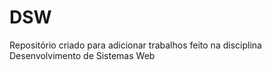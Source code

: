 # DSW
Repositório criado para adicionar trabalhos feito na disciplina Desenvolvimento de Sistemas Web
